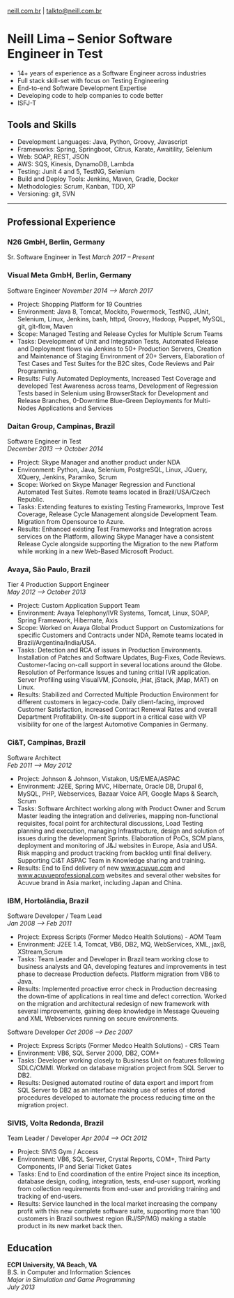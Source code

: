 [neill.com.br](https://neill.com.br) |
[talkto@neill.com.br](mailto:talkto@neill.com.br)

# Neill Lima &ndash; Senior Software Engineer in Test

- 14+ years of experience as a Software Engineer across industries
- Full stack skill-set with focus on Testing Engineering
- End-to-end Software Development Expertise
- Developing code to help companies to code better
- ISFJ-T

## Tools and Skills

- Development Languages: Java, Python, Groovy, Javascript
- Frameworks: Spring, Springboot, Citrus, Karate, Awaitility, Selenium
- Web: SOAP, REST, JSON
- AWS: SQS, Kinesis, DynamoDB, Lambda
- Testing: Junit 4 and 5, TestNG, Selenium
- Build and Deploy Tools: Jenkins, Maven, Gradle, Docker
- Methodologies: Scrum, Kanban, TDD, XP
- Versioning: git, SVN

***

## Professional Experience

### N26 GmbH, Berlin, Germany

Sr. Software Engineer in Test
*March 2017 &ndash; Present*  

### Visual Meta GmbH, Berlin, Germany

Software Engineer
*November 2014 &ndash;> March 2017*  

- Project: Shopping Platform for 19 Countries
- Environment: Java 8, Tomcat, Mockito, Powermock, TestNG, JUnit, Selenium, Linux, Jenkins, bash, httpd, Groovy, Hadoop, Puppet, MySQL, git, git-flow, Maven
- Scope: Managed Testing and Release Cycles for Multiple Scrum Teams
- Tasks: Development of Unit and Integration Tests, Automated Release and Deployment flows via Jenkins to 50+ Production Servers, Creation and Maintenance of Staging Environment of 20+ Servers, Elaboration of Test Cases and Test Suites for the B2C sites, Code Reviews and Pair Programming.
- Results: Fully Automated Deployments, Increased Test Coverage and developed Test Awareness across teams, Development of Regression Tests based in Selenium using BrowserStack for Development and Release Branches, 0-Downtime Blue-Green Deployments for Multi-Nodes Applications and Services

### Daitan Group, Campinas, Brazil  

Software Engineer in Test  
*December 2013 &ndash;> October 2014*  

- Project: Skype Manager and another product under NDA
- Environment: Python, Java, Selenium, PostgreSQL, Linux, JQuery, XQuery, Jenkins, Paramiko, Scrum
- Scope: Worked on Skype Manager Regression and Functional Automated Test Suites. Remote teams located in Brazil/USA/Czech Republic.
- Tasks: Extending features to existing Testing Frameworks, Improve Test Coverage, Release Cycle Management alongside Development Team. Migration from Opensource to Azure.
- Results: Enhanced existing Test Frameworks and Integration across services on the Platform, allowing Skype Manager have a consistent Release Cycle alongside supporting the Migration to the new Platform while working in a new Web-Based Microsoft Product.

### Avaya, São Paulo, Brazil  

Tier 4 Production Support Engineer  
*May 2012 &ndash;> October 2013*  

- Project: Custom Application Support Team
- Environment: Avaya Telephony/IVR Systems, Tomcat, Linux, SOAP, Spring Framework, Hibernate, Axis
- Scope: Worked on Avaya Global Product Support on Customizations for specific Customers and Contracts under NDA, Remote teams located in Brazil/Argentina/India/USA.
- Tasks: Detection and RCA of issues in Production Environments. Installation of Patches and Software Updates, Bug-Fixes, Code Reviews. Customer-facing on-call support in several locations around the Globe. Resolution of Performance Issues and tuning critial IVR application. Server Profiling using VisualVM, jConsole, jHat, jStack, jMap, MAT) on Linux.
- Results: Stabilized and Corrected Multiple Production Environment for different customers in legacy-code. Daily client-facing, improved Customer Satisfaction, increased Contract Renewal Rates and overall Department Profitability. On-site support in a critical case with VP visibility for one of the largest Automotive Companies in Germany.

### Ci&T, Campinas, Brazil

Software Architect  
*Feb 2011 &ndash;> May 2012*  

- Project: Johnson & Johnson, Vistakon, US/EMEA/ASPAC
- Environment: J2EE, Spring MVC, Hibernate, Oracle DB, Drupal 6, MySQL, PHP, Webservices, Bazaar Voice API, Google Maps & Search, Scrum
- Tasks: Software Architect working along with Product Owner and Scrum Master leading the integration and deliveries, mapping non-functional requisites, focal point for architectural discussions, Load Testing planning and execution, managing Infrastructure, design and solution of issues during the development Sprints. Elaboration of PoCs, SCM plans, deployment and monitoring of J&J websites in Europe, Asia and USA. Risk mapping and product tracking from backlog until final delivery. Supporting Ci&T ASPAC Team in Knowledge sharing and training.
- Results: End to End delivery of new www.acuvue.com and www.acuvueprofessional.com websites and   several other websites for Acuvue brand in Asia market, including Japan and China.

### IBM, Hortolândia, Brazil

Software Developer / Team Lead  
*Jan 2008 &ndash;> Feb 2011*

- Project: Express Scripts (Former Medco Health Solutions) - AOM Team
- Environment: J2EE 1.4, Tomcat, VB6, DB2, MQ, WebServices, XML, jaxB, XStream,Scrum
- Tasks: Team Leader and Developer in Brazil team working close to business analysts and QA, developing features and improvements in test phase to decrease Production defects. Platform migration from VB6 to Java.
- Results: Implemented proactive error check in Production decreasing the down-time of applications in real time and defect correction. Worked on the migration and architectural redesign of new framework with several improvements, gaining deep knowledge in Message Queueing and XML Webservices running on secure environments.

Software Developer
*Oct 2006 &ndash;> Dec 2007*

- Project: Express Scripts (Former Medco Health Solutions) - CRS Team
- Environment: VB6, SQL Server 2000, DB2, COM+
- Tasks: Developer working closely to Business Unit on features following SDLC/CMMI. Worked on database migration project from SQL Server to DB2.
- Results: Designed automated routine of data export and import from SQL Server to DB2 as an interface making use of series of stored procedures developed to automate the process reducing time on the migration project.

### SIVIS, Volta Redonda, Brazil

Team Leader / Developer
*Apr 2004 &ndash;> OCt 2012*  

- Project: SIVIS Gym / Access
- Environment: VB6, SQL Server, Crystal Reports, COM+, Third Party Components, IP and Serial Ticket Gates
- Tasks: End to End coordination of the entire Project since its inception, database design, coding, integration, tests, end-user support, working from collection requirements from end-user and providing training and tracking of end-users.
- Results: Service launched in the local market increasing the company profit with this new complete software suite, supporting more than 100 customers in Brazil southwest region (RJ/SP/MG) making a stable product in its new market back then.
  
  
## Education
**ECPI University, VA Beach, VA**  
B.S. in Computer and Information Sciences  
*Major in Simulation and Game Programming*  
*July 2013*  
